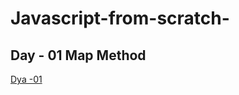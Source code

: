 # Javascript-from-scratch-

## Day - 01 Map Method
[Dya -01](https://github.com/chaithrareddy47/01-Js-Map-Method/blob/main/App.js)
